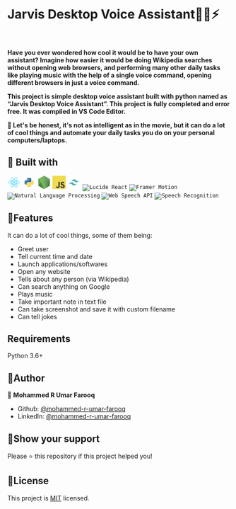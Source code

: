 # Jarvis Desktop Voice Assistant🦾🤖⚡

<img src="https://media1.tenor.com/m/McY9R4_xYOIAAAAC/iron-man-tony-stark.gif" alt="">

**Have you ever wondered how cool it would be to have your own assistant? Imagine how easier it would be doing Wikipedia searches without opening web browsers, and performing many other daily tasks like playing music with the help of a single voice command, opening different browsers in just a voice command.**

**This project is simple desktop voice assistant built with python named as “Jarvis Desktop Voice Assistant”. This project is fully completed and error free. It was compiled in VS Code Editor.**

**🔸 Let's be honest, it's not as intelligent as in the movie, but it can do a lot of cool things and automate your daily tasks you do on your personal computers/laptops.**

## 📌 Built with

<p align="left">
  <!-- React -->
  <code><img height="30" src="https://raw.githubusercontent.com/github/explore/main/topics/react/react.png" alt="React" /></code>
  <!-- Python -->
  <code><img height="30" src="https://raw.githubusercontent.com/github/explore/main/topics/python/python.png" alt="Python" /></code>
  <!-- Node.js -->
  <code><img height="30" src="https://raw.githubusercontent.com/github/explore/main/topics/nodejs/nodejs.png" alt="Node.js" /></code>
  <!-- JavaScript -->
  <code><img height="30" src="https://raw.githubusercontent.com/github/explore/main/topics/javascript/javascript.png" alt="JavaScript" /></code>
  <!-- Tailwind CSS -->
  <code><img height="30" src="https://raw.githubusercontent.com/github/explore/main/topics/tailwind/tailwind.png" alt="Tailwind CSS" /></code>
  <!-- Lucide React (custom icon or text since no official image available) -->
  <code><img height="30" src="https://img.jsdelivr.com/github.com/lucide-icons.png" alt="Lucide React" /></code>
  <!-- Framer Motion -->
  <code><img height="30" src="https://tsh.io/wp-content/uploads/fly-images/32664/framer-motion-logo-1-312x211.png" alt="Framer Motion" /></code>
  <!-- NLP -->
  <code><img height="30" src="https://cdn-icons-png.flaticon.com/512/1048/1048940.png" alt="Natural Language Processing" /></code>
  <!-- Web Speech API -->
  <code><img height="30" src="https://upload.wikimedia.org/wikipedia/commons/2/21/Speaker_Icon.svg" alt="Web Speech API" /></code>
  <!-- Speech Recognition -->
  <code><img height="30" src="https://cdn-icons-png.flaticon.com/512/1572/1572532.png" alt="Speech Recognition" /></code>
</p>


## 📌Features

It can do a lot of cool things, some of them being:

- Greet user
- Tell current time and date
- Launch applications/softwares
- Open any website
- Tells about any person (via Wikipedia)
- Can search anything on Google
- Plays music
- Take important note in text file
- Can take screenshot and save it with custom filename
- Can tell jokes

## Requirements

Python 3.6+

## 📌Author

👤 **Mohammed R Umar Farooq**

- Github: [@mohammed-r-umar-farooq](https://github.com/mr-umardev)
- LinkedIn: [@mohammed-r-umar-farooq](https://www.linkedin.com/in/mohammed-r-umar-farooq/)

## 📌Show your support

Please ⭐️ this repository if this project helped you!

## 📌License

This project is [MIT](https://choosealicense.com/licenses/mit/) licensed.
